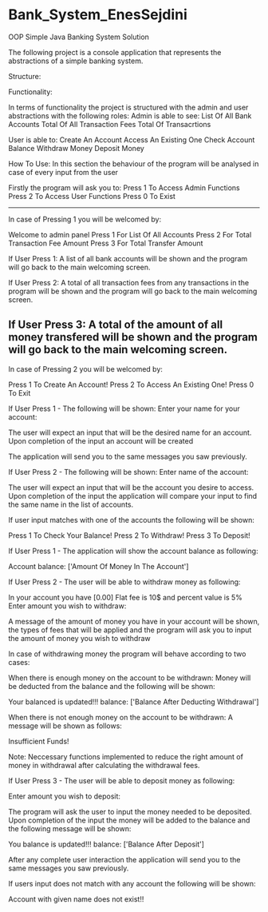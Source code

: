 # Bank_System_EnesSejdini
OOP Simple Java Banking System Solution


The following project is a console application that represents the abstractions of a simple banking system. 

Structure:


Functionality:

In terms of functionality the project is structured with the admin and user abstractions with the following roles:
Admin is able to see:
List Of All Bank Accounts
Total Of All Transaction Fees
Total Of Transacrtions

User is able to:
Create An Account
Access An Existing One
Check Account Balance
Withdraw Money
Deposit Money


How To Use: In this section the behaviour of the program will be analysed in case of every input from the user

Firstly the program will ask you to:
Press 1 To Access Admin Functions
Press 2 To Access User Functions
Press 0 To Exist

------------------------------------------------------------------------------------------------------------------
In case of Pressing 1 you will be welcomed by:

Welcome to admin panel
Press 1 For List Of All Accounts
Press 2 For Total Transaction Fee Amount
Press 3 For Total Transfer Amount

If User Press 1:
A list of all bank accounts will be shown and the program will go back to the main welcoming screen.

If User Press 2:
A total of all transaction fees from any transactions in the program will be shown
and the program will go back to the main welcoming screen.

If User Press 3:
A total of the amount of all money transfered will be shown and the program will go back to the 
main welcoming screen.
----------------------------------------------------

In case of Pressing 2 you will be welcomed by: 

Press 1 To Create An Account!
Press 2 To Access An Existing One!
Press 0 To Exit

If User Press 1 - The following will be shown:
Enter your name for your account: 

The user will expect an input that will be the desired name for an account. Upon completion of the input an
account will be created

The application will send you to the same messages you saw previously.



If User Press 2 - The following will be shown:
Enter name of the account: 

The user will expect an input that will be the account you desire to access. Upon completion of the input
the application will compare your input to find the same name in the list of accounts.

If user input matches with one of the accounts the following will be shown:

  Press 1 To Check Your Balance!
	Press 2 To Withdraw!
	Press 3 To Deposit!

  If User Press 1 - The application will show the account balance as following:

   Account balance: ['Amount Of Money In The Account']

  If User Press 2 - The user will be able to withdraw money as following:
			
  In your account you have [0.00] Flat fee is 10$ and percent value is 5%
				Enter amount you wish to withdraw: 
		
   A message of the amount of money you have in your account will be shown, the types of fees that will be
	 applied and the program will ask you to input the amount of money you wish to withdraw
		
   In case of withdrawing money the program will behave according to two cases:

   When there is enough money on the account to be withdrawn:
			Money will be deducted from the balance and the following will be shown:

   Your balanced is updated!!! balance: ['Balance After Deducting Withdrawal']

   When there is not enough money on the account to be withdrawn:
			A message will be shown as follows:
	
   Insufficient Funds!

   Note: Neccessary functions implemented to reduce the right amount of money in withdrawal after
	 calculating the withdrawal fees.

  If User Press 3 - The user will be able to deposit money as following:
			
  Enter amount you wish to deposit:
		
  The program will ask the user to input the money needed to be deposited. Upon completion of the input
	the money will be added to the balance and the following message will be shown:
			
  You balance is updated!!! balance: ['Balance After Deposit']
		
		
  After any complete user interaction the application will send you to 
	the same messages you saw previously.

		
  If users input does not match with any account the following will be shown:
		
   Account with given name does not exist!!

		






